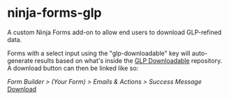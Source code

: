 # ninja-forms-glp
A custom Ninja Forms add-on to allow end users to download GLP-refined data.

Forms with a select input using the "glp-downloadable" key will auto-generate results based on what's inside the [GLP Downloadable](https://github.com/greaterlouisvilleproject/glp-downloadable) repository. A download button can then be linked like so:

*Form Builder > (Your Form) > Emails & Actions > Success Message*
	<a href="{field:glp-downloadable}" target="_blank" class="button">Download</a>

